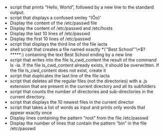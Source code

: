 - script that prints “Hello, World”, followed by a new line to the standard output.
- script that displays a confused smiley "(Ôo)'
- Display the content of the /etc/passwd file
- Display the content of /etc/passwd and /etc/hosts
- Display the last 10 lines of /etc/passwd
- Display the first 10 lines of /etc/passwd
- script that displays the third line of the file iacta
- shell script that creates a file named exactly \*\\'"Best School"\'\\*$\?\*\*\*\*\*:) containing the text Best School ending by a new line
- script that writes into the file ls_cwd_content the result of the command ls -la. If the file ls_cwd_content already exists, it should be overwritten. If the file ls_cwd_content does not exist, create it
- script that duplicates the last line of the file iacta
- script that deletes all the regular files (not the directories) with a .js extension that are present in the current directory and all its subfolders
- script that counts the number of directories and sub-directories in the current directory.
- script that displays the 10 newest files in the current director
- script that takes a list of words as input and prints only words that appear exactly once
- Display lines containing the pattern “root” from the file /etc/passwd
- Display the number of lines that contain the pattern “bin” in the file /etc/passwd

